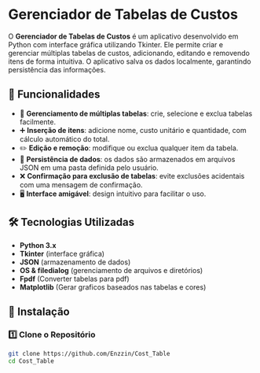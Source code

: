 # Gerenciador de Tabelas de Custos

O **Gerenciador de Tabelas de Custos** é um aplicativo desenvolvido em Python com interface gráfica utilizando Tkinter. Ele permite criar e gerenciar múltiplas tabelas de custos, adicionando, editando e removendo itens de forma intuitiva. O aplicativo salva os dados localmente, garantindo persistência das informações.

## 📌 Funcionalidades

- 📂 **Gerenciamento de múltiplas tabelas**: crie, selecione e exclua tabelas facilmente.
- ➕ **Inserção de itens**: adicione nome, custo unitário e quantidade, com cálculo automático do total.
- ✏️ **Edição e remoção**: modifique ou exclua qualquer item da tabela.
- 💾 **Persistência de dados**: os dados são armazenados em arquivos JSON em uma pasta definida pelo usuário.
- ❌ **Confirmação para exclusão de tabelas**: evite exclusões acidentais com uma mensagem de confirmação.
- 🖥️ **Interface amigável**: design intuitivo para facilitar o uso.

## 🛠️ Tecnologias Utilizadas

- **Python 3.x**
- **Tkinter** (interface gráfica)
- **JSON** (armazenamento de dados)
- **OS & filedialog** (gerenciamento de arquivos e diretórios)
- **Fpdf** (Converter tabelas para pdf)
- **Matplotlib** (Gerar graficos baseados nas tabelas e cores)

## 🚀 Instalação

### 1️⃣ Clone o Repositório

```bash
git clone https://github.com/Enzzin/Cost_Table
cd Cost_Table
